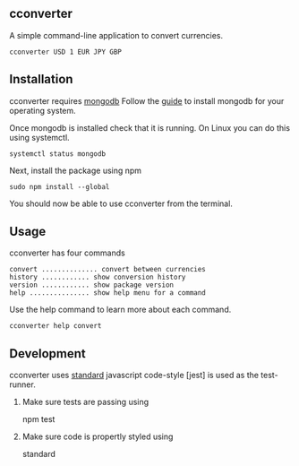 ## cconverter
A simple command-line application to convert currencies.

    cconverter USD 1 EUR JPY GBP


## Installation
cconverter requires [mongodb](https://www.mongodb.com/)
Follow the [guide](https://docs.mongodb.com/manual/administration/install-community/)
to install mongodb for your operating system.

Once mongodb is installed check that it is running.
On Linux you can do this using systemctl.

    systemctl status mongodb

Next, install the package using npm

    sudo npm install --global 

You should now be able to use cconverter from the terminal.

## Usage
cconverter has four commands

    convert .............. convert between currencies
    history ............ show conversion history
    version ............ show package version
    help ............... show help menu for a command

Use the help command to learn more about each command.

    cconverter help convert

## Development
cconverter uses [standard](https://standardjs.com/) javascript code-style
[jest] is used as the test-runner.

1. Make sure tests are passing using

    npm test

2. Make sure code is propertly styled using

    standard